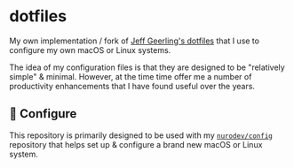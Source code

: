 # dotfiles

My own implementation / fork of [Jeff Geerling's dotfiles](https://github.com/geerlingguy/dotfiles) that I use to configure my own macOS or Linux systems.

The idea of my configuration files is that they are designed to be "relatively simple" & minimal. However, at the time time offer me a number of productivity
enhancements that I have found useful over the years.

## 🔧 Configure

This repository is primarily designed to be used with my [`nurodev/config`](https://github.com/nurodev/config) repository that helps set up & configure a brand new macOS or Linux system.
